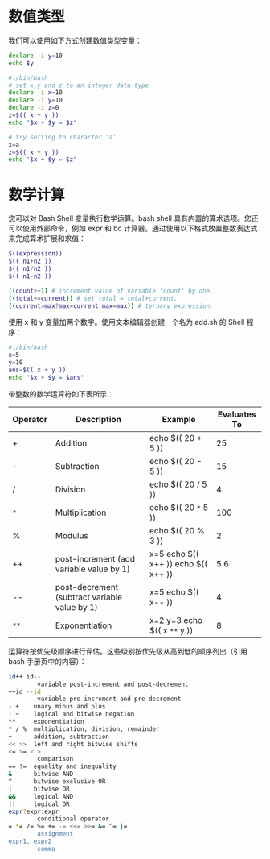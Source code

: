 # 数值类型

我们可以使用如下方式创建数值类型变量：

```sh
declare -i y=10
echo $y
```

```sh
#!/bin/bash
# set x,y and z to an integer data type
declare -i x=10
declare -i y=10
declare -i z=0
z=$(( x + y ))
echo "$x + $y = $z"

# try setting to character 'a'
x=a
z=$(( x + y ))
echo "$x + $y = $z"
```

# 数学计算

您可以对 Bash Shell 变量执行数学运算。bash shell 具有内置的算术选项。您还可以使用外部命令，例如 expr 和 bc 计算器。通过使用以下格式放置整数表达式来完成算术扩展和求值：

```sh
$((expression))
$(( n1+n2 ))
$(( n1/n2 ))
$(( n1-n2 ))

((count++)) # increment value of variable 'count' by one.
((total+=current)) # set total = total+current.
((current>max?max=current:max=max)) # ternary expression.
```

使用 x 和 y 变量加两个数字。使用文本编辑器创建一个名为 add.sh 的 Shell 程序：

```sh
#!/bin/bash
x=5
y=10
ans=$(( x + y ))
echo "$x + $y = $ans"
```

带整数的数学运算符如下表所示：

| Operator | Description                                   | Example                             | Evaluates To |
| -------- | --------------------------------------------- | ----------------------------------- | ------------ |
| +        | Addition                                      | echo \$(( 20 + 5 ))                 | 25           |
| -        | Subtraction                                   | echo \$(( 20 - 5 ))                 | 15           |
| /        | Division                                      | echo \$(( 20 / 5 ))                 | 4            |
| `*`      | Multiplication                                | echo \$(( 20 `*` 5 ))               | 100          |
| %        | Modulus                                       | echo \$(( 20 % 3 ))                 | 2            |
| ++       | post-increment (add variable value by 1)      | x=5 echo $(( x++ )) echo $(( x++ )) | 5 6          |
| --       | post-decrement (subtract variable value by 1) | x=5 echo \$(( x-- ))                | 4            |
| `**`     | Exponentiation                                | x=2 y=3 echo \$(( x `**` y ))       | 8            |

运算符按优先级顺序进行评估。这些级别按优先级从高到低的顺序列出（引用 bash 手册页中的内容）：

```sh
id++ id--
        variable post-increment and post-decrement
++id --id
        variable pre-increment and pre-decrement
- +    unary minus and plus
! ~    logical and bitwise negation
**     exponentiation
* / %  multiplication, division, remainder
+ -    addition, subtraction
<< >>  left and right bitwise shifts
<= >= < >
        comparison
== !=  equality and inequality
&      bitwise AND
^      bitwise exclusive OR
|      bitwise OR
&&     logical AND
||     logical OR
expr?expr:expr
        conditional operator
= *= /= %= += -= <<= >>= &= ^= |=
        assignment
expr1, expr2
        comma
```
